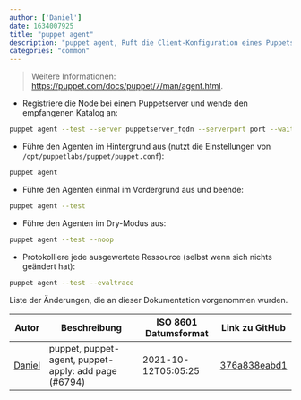 ```yaml
---
author: ['Daniel']
date: 1634007925
title: "puppet agent"
description: "puppet agent, Ruft die Client-Konfiguration eines Puppetservers ab und setzt diese auf dem System um."
categories: "common"
---
```

> Weitere Informationen: <https://puppet.com/docs/puppet/7/man/agent.html>.

- Registriere die Node bei einem Puppetserver und wende den empfangenen Katalog an:

```bash
puppet agent --test --server puppetserver_fqdn --serverport port --waitforcert poll_zeit
```

- Führe den Agenten im Hintergrund aus (nutzt die Einstellungen von `/opt/puppetlabs/puppet/puppet.conf`):

```bash
puppet agent
```

- Führe den Agenten einmal im Vordergrund aus und beende:

```bash
puppet agent --test
```

- Führe den Agenten im Dry-Modus aus:

```bash
puppet agent --test --noop
```

- Protokolliere jede ausgewertete Ressource (selbst wenn sich nichts geändert hat):

```bash
puppet agent --test --evaltrace
```
Liste der Änderungen, die an dieser Dokumentation vorgenommen wurden.


Autor | Beschreibung | ISO 8601 Datumsformat | Link zu GitHub
------|-----|-----|-----
[Daniel](mailto:33197631+dadav@users.noreply.github.com) | puppet, puppet-agent, puppet-apply: add page (#6794) | 2021-10-12T05:05:25 | [376a838eabd1](https://github.com/tldr-pages/tldr/commit/376a838eabd1db7407af56860f0f9d26ef02cb9c)

